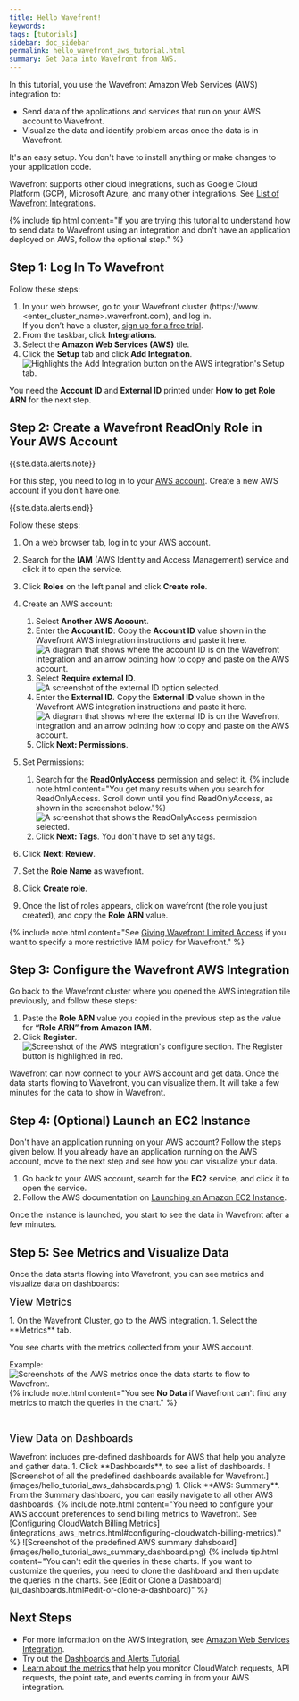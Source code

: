 ```yaml
---
title: Hello Wavefront!
keywords:
tags: [tutorials]
sidebar: doc_sidebar
permalink: hello_wavefront_aws_tutorial.html
summary: Get Data into Wavefront from AWS.
---
```


In this tutorial, you use the Wavefront Amazon Web Services (AWS) integration to: 
* Send data of the applications and services that run on your AWS account to Wavefront. 
* Visualize the data and identify problem areas once the data is in Wavefront. 

It's an easy setup. You don't have to install anything or make changes to your application code. 

Wavefront supports other cloud integrations, such as Google Cloud Platform (GCP), Microsoft Azure, and many other integrations. See [List of Wavefront Integrations](label_integrations%20list.html).

{% include tip.html content="If you are trying this tutorial to understand how to send data to Wavefront using an integration and don't have an application deployed on AWS, follow the optional step." %}

## Step 1: Log In To Wavefront

Follow these steps:

1. In your web browser, go to your Wavefront cluster (https://www.&lt;enter_cluster_name&gt;.waverfront.com), and log in. <br/>If you don’t have a cluster, [sign up for a free trial](https://tanzu.vmware.com/observability).
1. From the taskbar, click **Integrations**.
1. Select the **Amazon Web Services (AWS)** tile.
    <!--![Highlight the AWS integration on the Wavefront Integrations page.](images/hello_tutorial_aws_integration_tile.png)-->
1. Click the **Setup** tab and click **Add Integration**.
    ![Highlights the Add Integration button on the AWS integration's Setup tab.](images/hello_tutorial_aws_add_integration.png)

You need the **Account ID** and **External ID** printed under **How to get Role ARN** for the next step. 

## Step 2: Create a Wavefront ReadOnly Role in Your AWS Account

{{site.data.alerts.note}}
<p>For this step, you need to log in to your <a href="https://aws.amazon.com/">AWS account</a>. Create a new AWS account if you don’t have one.</p>
{{site.data.alerts.end}}

Follow these steps:

1. On a web browser tab, log in to your AWS account.
1. Search for the **IAM** (AWS Identity and Access Management) service and click it to open the service.
1. Click **Roles** on the left panel and click **Create role**.
1. Create an AWS account:
    1. Select **Another AWS Account**.
    1. Enter the **Account ID**: Copy the **Account ID** value shown in the Wavefront AWS integration instructions and paste it here.
        ![A diagram that shows where the account ID is on the Wavefront integration and an arrow pointing how to copy and paste on the AWS account.](images/hello_tutorial_aws_account_ID.png)
    1. Select **Require external ID**.
        ![A screenshot of the external ID option selected.](images/hello_tutorial_aws_external_ID_selected.png)
    1. Enter the **External ID**. Copy the **External ID** value shown in the Wavefront AWS integration instructions and paste it here.
        ![A diagram that shows where the external ID is on the Wavefront integration and an arrow pointing how to copy and paste on the AWS account.](images/hello_tutorial_aws_external_ID.png)
    1. Click **Next: Permissions**.
1. Set Permissions:
    1. Search for the **ReadOnlyAccess** permission and select it.
        {% include note.html content="You get many results when you search for ReadOnlyAccess. Scroll down until you find ReadOnlyAccess, as shown in the screenshot below."%}
        ![A screenshot that shows the ReadOnlyAccess permission selected.](images/hello_tutorial_readonly_permission.png)
    1. Click **Next: Tags**. You don't have to set any tags. 
  
1. Click **Next: Review**.
1. Set the **Role Name** as wavefront.
1. Click **Create role**.
1. Once the list of roles appears, click on wavefront (the role you just created), and copy the **Role ARN** value.

{% include note.html content="See [Giving Wavefront Limited Access](integrations_aws_overview.html#giving-wavefront-limited-access) if you want to specify a more restrictive IAM policy for Wavefront." %}

## Step 3: Configure the Wavefront AWS Integration

Go back to the Wavefront cluster where you opened the AWS integration tile previously, and follow these steps:

1. Paste the **Role ARN** value you copied in the previous step as the value for **“Role ARN” from Amazon IAM**.
1. Click **Register**.
    ![Screenshot of the AWS integration's configure section. The Register button is highlighted in red.](images/hell_tutorial_configure_aws_integration.png)

Wavefront can now connect to your AWS account and get data. Once the data starts flowing to Wavefront, you can visualize them. It will take a few minutes for the data to show in Wavefront.

## Step 4: (Optional) Launch an EC2 Instance

Don't have an application running on your AWS account? Follow the steps given below. 
If you already have an application running on the AWS account, move to the next step and see how you can visualize your data.

1. Go back to your AWS account, search for the **EC2** service, and click it to open the service.
1. Follow the AWS documentation on [Launching an Amazon EC2 Instance](https://docs.aws.amazon.com/quickstarts/latest/vmlaunch/step-1-launch-instance.html).

<!--
1. Select **Launch Instance** and click **Launch Instance**.
    ![Screenshot showing the launch instance.](images/hello_tutorial_launch_instance.png)
1. Select **Free tier only** on the left panel and click **Select** on the image you want to run.
      {% include important.html content="You may still be charged for the use of some AWS products unless your infrastructure and service choices remain within the free usage tier. Therefore, make sure it is free to use." %}
1. Follow the steps to launch the instance.
1. You can select **proceed without a key pair** when prompted to select or create a new key pair.
      {% include important.html content="When you select **proceed without a key pair**, you are not able to SSH into the EC2 instance you deploy. Only use it for this tutorial, as it is not a recommended approach." %}
-->
Once the instance is launched, you start to see the data in Wavefront after a few minutes.

## Step 5: See Metrics and Visualize Data

Once the data starts flowing into Wavefront, you can see metrics and visualize data on dashboards:

<p><span style="font-size: large; font-weight: 500">View Metrics</span></p>
1. On the Wavefront Cluster, go to the AWS integration.
1. Select the **Metrics** tab.

You see charts with the metrics collected from your AWS account.

Example:
![Screenshots of the AWS metrics once the data starts to flow to Wavefront.](images/hello_tutorial_aws_metrics.png)
{% include note.html content="You see **No Data** if Wavefront can't find any metrics to match the queries in the chart." %}

<br/>
<p><span style="font-size: large; font-weight: 500">View Data on Dashboards</span></p>
Wavefront includes pre-defined dashboards for AWS that help you analyze and gather data.
1. Click **Dashboards**, to see a list of dashboards.
    ![Screenshot of all the predefined dashboards available for Wavefront.](images/hello_tutorial_aws_dahsboards.png)
1. Click **AWS: Summary**. From the Summary dashboard, you can easily navigate to all other AWS dashboards.
    {% include note.html content="You need to configure your AWS account preferences to send billing metrics to Wavefront. See [Configuring CloudWatch Billing Metrics](integrations_aws_metrics.html#configuring-cloudwatch-billing-metrics)." %}
    ![Screenshot of the predefined AWS summary dahsboard](images/hello_tutorial_aws_summary_dashboard.png)
{% include tip.html content="You can't edit the queries in these charts. If you want to customize the queries, you need to clone the dashboard and then update the queries in the charts. See [Edit or Clone a Dashboard](ui_dashboards.html#edit-or-clone-a-dashboard)" %}


## Next Steps

* For more information on the AWS integration, see [Amazon Web Services Integration](amazon_cloudfront.html).
* Try out the [Dashboards and Alerts Tutorial](tutorial_getting_started.html).
* [Learn about the metrics](wavefront_monitoring.html#aws-integration) that help you monitor CloudWatch requests, API requests, the point rate, and events coming in from your AWS integration.
